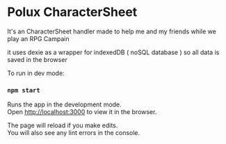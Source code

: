 # Polux CharacterSheet

It's an CharacterSheet handler made to help me and my friends while we play an RPG Campain

it uses dexie as a wrapper for indexedDB ( noSQL database )
so all data is saved in the browser

To run in dev mode: 
### `npm start`

Runs the app in the development mode.\
Open [http://localhost:3000](http://localhost:3000) to view it in the browser.

The page will reload if you make edits.\
You will also see any lint errors in the console.
